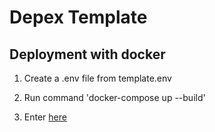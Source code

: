 # Depex Template

## Deployment with docker

1. Create a .env file from template.env

2. Run command 'docker-compose up --build'

3. Enter [here](http://0.0.0.0:8000/docs)
